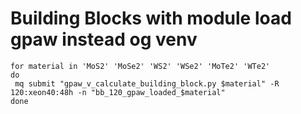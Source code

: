 # Building Blocks with module load gpaw instead og venv
```
for material in 'MoS2' 'MoSe2' 'WS2' 'WSe2' 'MoTe2' 'WTe2'
do
 mq submit "gpaw_v_calculate_building_block.py $material" -R 120:xeon40:48h -n "bb_120_gpaw_loaded_$material"
done
```